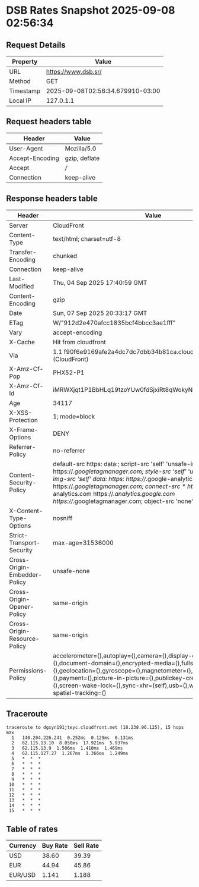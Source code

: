 # DSB Rates Snapshot 2025-09-08 02:56:34
## Request Details

| Property | Value |
|----------|-------|
| URL | https://www.dsb.sr/ |
| Method | GET |
| Timestamp | 2025-09-08T02:56:34.679910-03:00 |
| Local IP | 127.0.1.1 |
    
## Request headers table

| Header | Value |
|--------|-------|
| User-Agent | Mozilla/5.0 |
| Accept-Encoding | gzip, deflate |
| Accept | */* |
| Connection | keep-alive |

    
## Response headers table
| Header | Value |
|--------|-------|
| Server | CloudFront |
| Content-Type | text/html; charset=utf-8 |
| Transfer-Encoding | chunked |
| Connection | keep-alive |
| Last-Modified | Thu, 04 Sep 2025 17:40:59 GMT |
| Content-Encoding | gzip |
| Date | Sun, 07 Sep 2025 20:33:17 GMT |
| ETag | W/"912d2e470afcc1835bcf4bbcc3ae1fff" |
| Vary | accept-encoding |
| X-Cache | Hit from cloudfront |
| Via | 1.1 f90f6e9169afe2a4dc7dc7dbb34b81ca.cloudfront.net (CloudFront) |
| X-Amz-Cf-Pop | PHX52-P1 |
| X-Amz-Cf-Id | iMRWXjqt1P1BbHLq19tzoYUw0fdSjxiRt8qWokyN1qLNv2d2wdYTcg== |
| Age | 34117 |
| X-XSS-Protection | 1; mode=block |
| X-Frame-Options | DENY |
| Referrer-Policy | no-referrer |
| Content-Security-Policy | default-src https: data:; script-src 'self' 'unsafe-inline' https://*.googletagmanager.com; style-src 'self' 'unsafe-inline' data:; img-src 'self' data: https: https://*.google-analytics.com https://*.googletagmanager.com; connect-src * https://*.google-analytics.com https://*.analytics.google.com https://*.googletagmanager.com; object-src 'none' |
| X-Content-Type-Options | nosniff |
| Strict-Transport-Security | max-age=31536000 |
| Cross-Origin-Embedder-Policy | unsafe-none |
| Cross-Origin-Opener-Policy | same-origin |
| Cross-Origin-Resource-Policy | same-origin |
| Permissions-Policy | accelerometer=(),autoplay=(),camera=(),display-capture=(),document-domain=(),encrypted-media=(),fullscreen=(),geolocation=(),gyroscope=(),magnetometer=(),microphone=(),midi=(),payment=(),picture-in-picture=(),publickey-credentials-get=(),screen-wake-lock=(),sync-xhr=(self),usb=(),web-share=(),xr-spatial-tracking=() |

## Traceroute 

```
traceroute to dgxyn191jteyc.cloudfront.net (18.238.96.125), 15 hops max
  1   140.204.226.241  0.252ms  0.129ms  0.131ms 
  2   62.115.13.10  8.050ms  17.921ms  5.937ms 
  3   62.115.13.9  1.506ms  1.410ms  1.469ms 
  4   62.115.127.27  1.267ms  1.366ms  1.249ms 
  5   *  *  * 
  6   *  *  * 
  7   *  *  * 
  8   *  *  * 
  9   *  *  * 
 10   *  *  * 
 11   *  *  * 
 12   *  *  * 
 13   *  *  * 
 14   *  *  * 
 15   *  *  * 

```


## Table of rates

| Currency | Buy Rate | Sell Rate |
|----------|----------|-----------|
| USD | 38.60 | 39.39 |
| EUR | 44.94 | 45.86 |
| EUR/USD | 1.141 | 1.188 |
